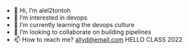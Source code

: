 - 👋 Hi, I’m alel2tontoh
- 👀 I’m interested in devops
- 🌱 I’m currently learning the devops culture
- 💞️ I’m looking to collaborate on building pipelines
- 📫 How to reach me? allyd@email.com
HELLO CLASS 2022

<!---
alel2tontoh/alel2tontoh is a ✨ special ✨ repository because its `README.md` (this file) appears on your GitHub profile.
You can click the Preview link to take a look at your changes.
--->
